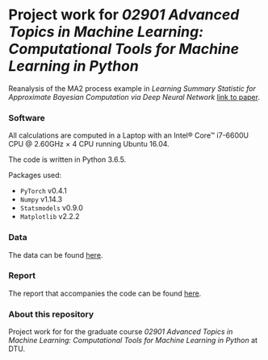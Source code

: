 # Project work for *02901 Advanced Topics in Machine Learning: Computational Tools for Machine Learning in Python*

Reanalysis of the MA2 process example in *Learning Summary Statistic for Approximate Bayesian Computation via Deep Neural Network* [link to paper](https://www.researchgate.net/publication/282691910_Learning_Summary_Statistic_for_Approximate_Bayesian_Computation_via_Deep_Neural_Network).

### Software

All calculations are computed in a Laptop with an Intel® Core™ i7-6600U CPU @ 2.60GHz × 4 CPU running Ubuntu 16.04.

The code is written in Python 3.6.5.

Packages used:

* `PyTorch` v0.4.1
* `Numpy` v1.14.3
* `Statsmodels` v0.9.0
* `Matplotlib` v2.2.2

### Data

The data can be found [here](https://www.dropbox.com/sh/zfaekmy4257v6af/AACerGW4HcniYoj_SUnvexj6a?dl=0).

### Report

The report that accompanies the code can be found [here](https://v2.overleaf.com/read/tdcqmpmpmrrd).

### About this repository

Project work for for the graduate course *02901 Advanced Topics in Machine Learning: Computational Tools for Machine Learning in Python* at DTU.
